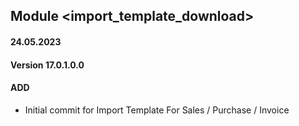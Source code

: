 ## Module <import_template_download>

#### 24.05.2023
#### Version 17.0.1.0.0
#### ADD

- Initial commit for Import Template For Sales / Purchase / Invoice
